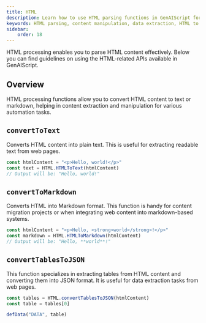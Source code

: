 ```yaml
---
title: HTML
description: Learn how to use HTML parsing functions in GenAIScript for effective content manipulation and data extraction.
keywords: HTML parsing, content manipulation, data extraction, HTML to text, HTML to markdown
sidebar:
    order: 18
---
```


HTML processing enables you to parse HTML content effectively. Below you can find guidelines on using the HTML-related APIs available in GenAIScript.

## Overview

HTML processing functions allow you to convert HTML content to text or markdown, helping in content extraction and manipulation for various automation tasks.

## `convertToText`

Converts HTML content into plain text. This is useful for extracting readable text from web pages.

```js
const htmlContent = "<p>Hello, world!</p>"
const text = HTML.HTMLToText(htmlContent)
// Output will be: "Hello, world!"
```

## `convertToMarkdown`

Converts HTML into Markdown format. This function is handy for content migration projects or when integrating web content into markdown-based systems.

```js
const htmlContent = "<p>Hello, <strong>world</strong>!</p>"
const markdown = HTML.HTMLToMarkdown(htmlContent)
// Output will be: "Hello, **world**!"
```

## `convertTablesToJSON`

This function specializes in extracting tables from HTML content and converting them into JSON format. It is useful for data extraction tasks from web pages.

```js
const tables = HTML.convertTablesToJSON(htmlContent)
const table = tables[0]

defData("DATA", table)
```
